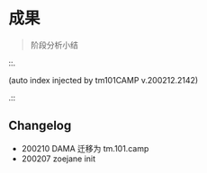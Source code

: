 # 成果
> 阶段分析小结

::.



(auto index injected by tm101CAMP v.200212.2142) 

.::



## Changelog

- 200210 DAMA 迁移为 tm.101.camp
- 200207 zoejane init
